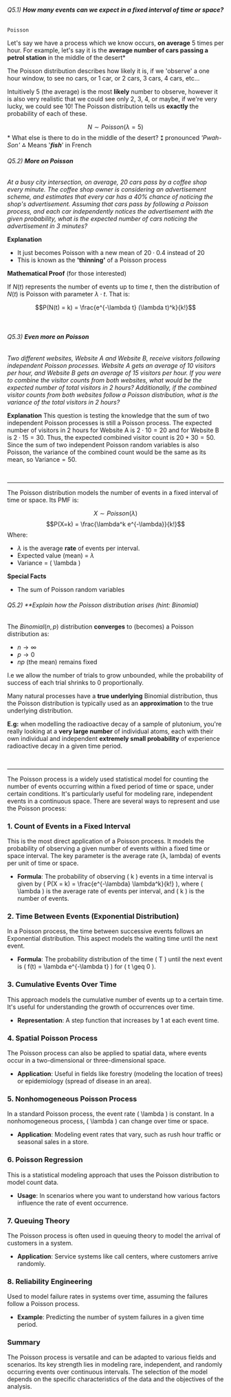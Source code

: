 ###### Q5.1) **How many events can we expect in a fixed interval of time or space?**
`Poisson` 

Let's say we have a process which we know occurs, **on average** 5 times per hour. For example, let's say it is the **average number of cars passing a petrol station** in the middle of the desert\*

The Poisson distribution describes how likely it is, if we 'observe' a one hour window, to see no cars, or 1 car, or 2 cars, 3 cars, 4 cars, etc...

Intuitively $5$ (the average) is the most **likely** number to observe, however it is also very realistic that we could see only 2, 3, 4, or maybe, if we're very lucky, we could see 10! The Poisson distribution tells us **exactly** the probability of each of these. 

$$N \sim Poisson(\lambda=5)$$
\* What else is there to do in the middle of the desert?
⁑ pronounced *'Pwah-Son'*
⁂ Means '***fish***' in French


###### Q5.2) **More on Poisson**

*At a busy city intersection, on average, 20 cars pass by a coffee shop every minute. The coffee shop owner is considering an advertisement scheme, and estimates that every car has a 40% chance of noticing the shop's advertisement. Assuming that cars pass by following a Poisson process, and each car independently notices the advertisement with the given probability, what is the expected number of cars noticing the advertisement in 3 minutes?*

**Explanation**
- It just becomes Poisson with a new mean of $20\cdot 0.4$ instead of $20$
- This is known as the **'thinning'** of a Poisson process 

**Mathematical Proof** (for those interested)


If $N(t)$ represents the number of events up to time $t$, then the distribution of $N(t)$ is Poisson with parameter $\lambda \cdot t$. That is:

$$P(N(t) = k) = \frac{e^{-\lambda t} (\lambda t)^k}{k!}$$



<br>

###### Q5.3) **Even more on Poisson**
*Two different websites, Website A and Website B, receive visitors following independent Poisson processes. Website A gets an average of 10 visitors per hour, and Website B gets an average of 15 visitors per hour. If you were to combine the visitor counts from both websites, what would be the expected number of total visitors in 2 hours? Additionally, if the combined visitor counts from both websites follow a Poisson distribution, what is the variance of the total visitors in 2 hours?*

**Explanation**
This question is testing the knowledge that the sum of two independent Poisson processes is still a Poisson process. The expected number of visitors in 2 hours for Website A is $2\cdot 10=20$ and for Website B is $2\cdot 15=30$. Thus, the expected combined visitor count is $20+30=50$. Since the sum of two independent Poisson random variables is also Poisson, the variance of the combined count would be the same as its mean, so Variance$=50$.

<br>

---

The Poisson distribution models the number of events in a fixed interval of time or space. Its PMF is:

$$X \sim Poisson(\lambda)$$
$$P(X=k) = \frac{\lambda^k e^{-\lambda}}{k!}$$
Where:
- $\lambda$ is the average **rate** of events per interval.
- Expected value (mean) = $\lambda$
- Variance = \( \lambda \)

**Special Facts**
- The sum of Poisson random variables 

###### Q5.2) **Explain how the Poisson distribution arises (hint: Binomial) 

The $Binomial(n, p)$ distribution **converges** to (becomes) a Poisson distribution as: 
- $n \to \infty$ 
- $p \to 0$
- $np$ (the mean) remains fixed

I.e we allow the number of trials to grow unbounded, while the probability of success of each trial shrinks to 0 proportionally. 

Many natural processes have a **true underlying** Binomial distribution, thus the Poisson distribution is typically used as an **approximation** to the true underlying distribution. 

**E.g:** when modelling the radioactive decay of a sample of plutonium, you're really looking at a **very large number** of individual atoms, each with their own individual and independent **extremely small probability** of experience radioactive decay in a given time period. 

<br>

---

The Poisson process is a widely used statistical model for counting the number of events occurring within a fixed period of time or space, under certain conditions. It's particularly useful for modeling rare, independent events in a continuous space. There are several ways to represent and use the Poisson process:

### 1. Count of Events in a Fixed Interval
This is the most direct application of a Poisson process. It models the probability of observing a given number of events within a fixed time or space interval. The key parameter is the average rate (λ, lambda) of events per unit of time or space.

- **Formula**: The probability of observing \( k \) events in a time interval is given by \( P(X = k) = \frac{e^{-\lambda} \lambda^k}{k!} \), where \( \lambda \) is the average rate of events per interval, and \( k \) is the number of events.

### 2. Time Between Events (Exponential Distribution)
In a Poisson process, the time between successive events follows an Exponential distribution. This aspect models the waiting time until the next event.

- **Formula**: The probability distribution of the time \( T \) until the next event is \( f(t) = \lambda e^{-\lambda t} \) for \( t \geq 0 \).

### 3. Cumulative Events Over Time
This approach models the cumulative number of events up to a certain time. It's useful for understanding the growth of occurrences over time.

- **Representation**: A step function that increases by 1 at each event time.

### 4. Spatial Poisson Process
The Poisson process can also be applied to spatial data, where events occur in a two-dimensional or three-dimensional space.

- **Application**: Useful in fields like forestry (modeling the location of trees) or epidemiology (spread of disease in an area).

### 5. Nonhomogeneous Poisson Process
In a standard Poisson process, the event rate \( \lambda \) is constant. In a nonhomogeneous process, \( \lambda \) can change over time or space.

- **Application**: Modeling event rates that vary, such as rush hour traffic or seasonal sales in a store.

### 6. Poisson Regression
This is a statistical modeling approach that uses the Poisson distribution to model count data.

- **Usage**: In scenarios where you want to understand how various factors influence the rate of event occurrence.

### 7. Queuing Theory
The Poisson process is often used in queuing theory to model the arrival of customers in a system.

- **Application**: Service systems like call centers, where customers arrive randomly.

### 8. Reliability Engineering
Used to model failure rates in systems over time, assuming the failures follow a Poisson process.

- **Example**: Predicting the number of system failures in a given time period.

### Summary
The Poisson process is versatile and can be adapted to various fields and scenarios. Its key strength lies in modeling rare, independent, and randomly occurring events over continuous intervals. The selection of the model depends on the specific characteristics of the data and the objectives of the analysis.